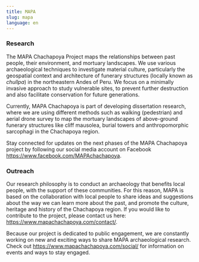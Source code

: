 ```yaml
---
title: MAPA
slug: mapa
language: en
---
```

### Research

The MAPA Chachapoya Project maps the relationships between past people, their environment, and mortuary landscapes. We use various archaeological techniques to investigate material culture, particularly the geospatial context and architecture of funerary structures (locally known as *chullpa*) in the northeastern Andes of Peru. We focus on a minimally invasive approach to study vulnerable sites, to prevent further destruction and also facilitate conservation for future generations.

Currently, MAPA Chachapoya is part of developing dissertation research, where we are using different methods such as walking (pedestrian) and aerial drone survey to map the mortuary landscapes of above-ground funerary structures like cliff mausolea, burial towers and anthropomorphic sarcophagi in the Chachapoya region.

Stay connected for updates on the next phases of the MAPA Chachapoya project by following our social media account on Facebook <https://www.facebook.com/MAPAchachapoya>.

### Outreach

Our research philosophy is to conduct an archaeology that benefits local people, with the support of these communities. For this reason, MAPA is based on the collaboration with local people to share ideas and suggestions about the way we can learn more about the past, and promote the culture, heritage and history of the Chachapoya region. If you would like to contribute to the project, please contact us here: <https://www.mapachachapoya.com/contact/>.

Because our project is dedicated to public engagement, we are constantly working on new and exciting ways to share MAPA archaeological research. Check out <https://www.mapachachapoya.com/social/> for information on events and ways to stay engaged.